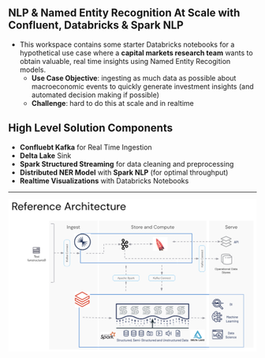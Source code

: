 ## NLP & Named Entity Recognition At Scale with Confluent, Databricks & Spark NLP

* This workspace contains some starter Databricks notebooks for a hypothetical use case where a **capital markets research team** wants to obtain valuable, real time insights using Named Entity Recogition models.
  * **Use Case Objective**: ingesting as much data as possible about macroeconomic events to quickly generate investment insights (and automated decision making if possible)
  * **Challenge**: hard to do this at scale and in realtime

## High Level Solution Components
* **Confluebt Kafka** for Real Time Ingestion
* **Delta Lake** Sink 
* **Spark Structured Streaming** for data cleaning and preprocessing
* **Distributed NER Model** with **Spark NLP** (for optimal throughput)
* **Realtime Visualizations** with Databricks Notebooks

<hr></hr>

<img src="https://raw.githubusercontent.com/rafaelvp-db/confluent-databricks-streaming-nlp/main/img/arch.png" />
